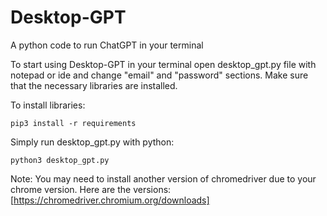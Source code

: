 # Desktop-GPT
A python code to run ChatGPT in your terminal

To start using Desktop-GPT in your terminal open desktop_gpt.py file with notepad or ide and change "email" and "password" sections. Make sure that the necessary libraries are installed.

To install libraries:

```pip3 install -r requirements```

Simply run desktop_gpt.py with python:

```python3 desktop_gpt.py```

Note: You may need to install another version of chromedriver due to your chrome version. Here are the versions: [https://chromedriver.chromium.org/downloads]
